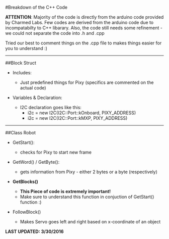 #Breakdown of the C++ Code

**ATTENTION**: Majority of the code is directly from the arduino code provided by Charmed Labs. Few codes are derived from the arduino code due to incompatabilty to C++ libarary. Also, the code still needs some refinement - we could not separate the code into .h and .cpp

Tried our best to comment things on the .cpp file to makes things easier for you to understand :)

---
##Block Struct 

- Includes: 
  
  - Just predefined things for Pixy (specifics are commented on the actual code)

- Variables & Declaration: 
  
  - I2C declaration goes like this: 
    - i2c = new I2C(I2C::Port::kOnboard, PIXY_ADDRESS)
    - i2c = new I2C(I2C::Port::kMXP, PIXY_ADDRESS)

---
##Class Robot

- GetStart(): 
  
  - checks for Pixy to start new frame

- GetWord() / GetByte(): 
  
  - gets information from Pixy - either 2 bytes or a byte (respectively)

- **GetBlocks()**

  - **This Piece of code is extremely important!**
  - Make sure to understand this function in conjuction of GetStart() function :)

- FollowBlock()
  
  - Makes Servo goes left and right based on x-coordinate of an object

**LAST UPDATED: 3/30/2016**
